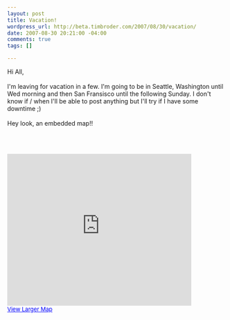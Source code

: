 ```yaml
--- 
layout: post
title: Vacation!
wordpress_url: http://beta.timbroder.com/2007/08/30/vacation/
date: 2007-08-30 20:21:00 -04:00
comments: true
tags: []

---
```

Hi All,
<br /><br />
I'm leaving for vacation in a few.  I'm going to be in Seattle, Washington until Wed morning and then San Fransisco until the following Sunday.  I don't know if / when I'll be able to post anything but I'll try if I have some downtime ;)
<br /><br />
Hey look, an embedded map!!

<br /><br />

<iframe width="425" height="350" frameborder="no" scrolling="no" marginheight="0" marginwidth="0" src="http://maps.google.com/maps?f=d&hl=en&geocode=&saddr=Hoboken,+NJ&daddr=JFK+to:Seattle,+WA+to:Parnassus+Ave+%4037.762970,+-122.459770+to:JFK+-+John+F+Kennedy+Intl+Airport,+Queens,+NY+to:Hoboken,+NJ&mrcr=4&mra=pi&sll=42.7379,-98.589685&sspn=44.718271,82.265625&ie=UTF8&om=1&ll=42.7379,-98.589685&spn=44.718271,82.265625&output=embed&s=AARTsJrXY7AVRAvooUWgo0SZHJgjAvE-_w"></iframe><br /><a href="http://maps.google.com/maps?f=d&hl=en&geocode=&saddr=Hoboken,+NJ&daddr=JFK+to:Seattle,+WA+to:Parnassus+Ave+%4037.762970,+-122.459770+to:JFK+-+John+F+Kennedy+Intl+Airport,+Queens,+NY+to:Hoboken,+NJ&mrcr=4&mra=pi&sll=42.7379,-98.589685&sspn=44.718271,82.265625&ie=UTF8&om=1&ll=42.7379,-98.589685&spn=44.718271,82.265625&source=embed" style="color:#0000FF;text-align:left;font-size:small">View Larger Map</a>
